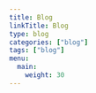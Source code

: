 ```yaml
---
title: Blog
linkTitle: Blog
type: blog
categories: ["blog"]
tags: ["blog"]
menu:
  main:
    weight: 30
---
```

